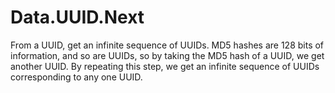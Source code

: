 # Data.UUID.Next

From a UUID, get an infinite sequence of UUIDs. MD5 hashes are 128 bits of information, and so are UUIDs, so by taking the MD5 hash of a UUID, we get another UUID. By repeating this step, we get an infinite sequence of UUIDs corresponding to any one UUID.


